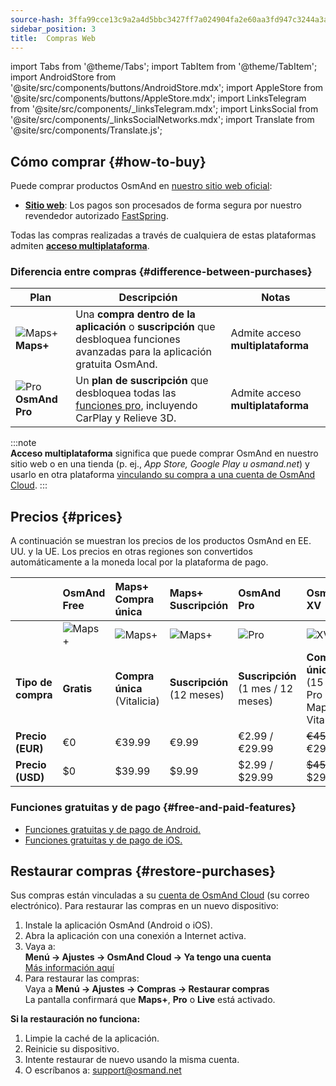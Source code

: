 ```yaml
---
source-hash: 3ffa99cce13c9a2a4d5bbc3427ff7a024904fa2e60aa3fd947c3244a3acced4b
sidebar_position: 3
title:  Compras Web
---
```


import Tabs from '@theme/Tabs';
import TabItem from '@theme/TabItem';
import AndroidStore from '@site/src/components/buttons/AndroidStore.mdx';
import AppleStore from '@site/src/components/buttons/AppleStore.mdx';
import LinksTelegram from '@site/src/components/_linksTelegram.mdx';
import LinksSocial from '@site/src/components/_linksSocialNetworks.mdx';
import Translate from '@site/src/components/Translate.js';


## Cómo comprar {#how-to-buy}

Puede comprar productos OsmAnd en [nuestro sitio web oficial](https://osmand.net/pricing):

- [**Sitio web**](https://osmand.net/pricing): Los pagos son procesados de forma segura por nuestro revendedor autorizado [FastSpring](https://fastspring.com/).  

Todas las compras realizadas a través de cualquiera de estas plataformas admiten [**acceso multiplataforma**](./cross.md).


### Diferencia entre compras {#difference-between-purchases}

| Plan | Descripción | Notas |
|------------|------------|------------|
| ![Maps+](@site/static/img/svg/osmand_maps_plus.svg) **Maps+** | Una **compra dentro de la aplicación** o **suscripción** que desbloquea funciones avanzadas para la aplicación gratuita OsmAnd. | Admite acceso **multiplataforma** |
| ![Pro](@site/static/img/svg/pro_icon.svg) **OsmAnd Pro** | Un **plan de suscripción** que desbloquea todas las [funciones pro](#free-and-paid-features), incluyendo CarPlay y Relieve 3D. | Admite acceso **multiplataforma** |

:::note  
**Acceso multiplataforma** significa que puede comprar OsmAnd en nuestro sitio web o en una tienda (p. ej., *App Store, Google Play u osmand.net*) y usarlo en otra plataforma [vinculando su compra a una cuenta de OsmAnd Cloud](../personal/osmand-cloud.md#cross-platform).
:::

## Precios {#prices}

A continuación se muestran los precios de los productos OsmAnd en EE. UU. y la UE. Los precios en otras regiones son convertidos automáticamente a la moneda local por la plataforma de pago.


<!--

:::danger October Sale prices

*[Hurry up!](https://osmand.net/pricing) This offer is only available until* **October 19 (23:00 CET)**.

:::



|    | OsmAnd Free   | **Maps+** One-Time | **Maps+** Subscription | **OsmAnd Pro** |**OsmAnd XV** |
| :------------- | :------------- | :----------------------- | :------------------- | :----------- |:----------- |
|  | ![Maps+](@site/static/img/svg/osmand_maps.svg) | ![Maps+](@site/static/img/svg/osmand_maps_plus.svg) | ![Maps+](@site/static/img/svg/osmand_maps_plus.svg) | ![Pro](@site/static/img/svg/pro_icon.svg) |![XV](@site/static/img/svg/osmand_xv.svg) |
| **Purchase Type** | **Free** | **One-Time Purchase** (Lifetime) | **Subscription** (12 Months) | **Subscription** (1 Month / 12 Months) |**One-Time Purchase** (15 Years Pro / Maps+ Lifetime) |
| **Price (EUR)** | €0 | <s>€39.99</s> **€19.99** | <s>€9.99</s> **€4.99** | €2.99 / <s>€29.99</s> **€14.99** |<s>€450</s> **€299.00**   |
| **Price (USD)** | $0 | <s>$39.99</s> **$19.99** | <s>$9.99</s> **$4.99** | $2.99 / <s>$29.99</s> **$14.99**|<s>$450</s> **$299.00**   |

:::note 
By purchasing a subscription through our [website](https://osmand.net/pricing) at a discounted rate,  
you receive a 2-year discounted plan.  
Starting from the third year, the full price will apply.
:::

-->


|    | OsmAnd Free   | **Maps+** Compra única | **Maps+** Suscripción | **OsmAnd Pro** |**OsmAnd XV** |
| :------------- | :------------- | :----------------------- | :------------------- | :----------- |:----------- |
|  | ![Maps+](@site/static/img/svg/osmand_maps.svg) | ![Maps+](@site/static/img/svg/osmand_maps_plus.svg) | ![Maps+](@site/static/img/svg/osmand_maps_plus.svg) | ![Pro](@site/static/img/svg/pro_icon.svg) |![XV](@site/static/img/svg/osmand_xv.svg) |
| **Tipo de compra** | **Gratis** | **Compra única** (Vitalicia) | **Suscripción** (12 meses) | **Suscripción** (1 mes / 12 meses) |**Compra única** (15 años Pro / Maps+ Vitalicia) |
| **Precio (EUR)** | €0 | €39.99  | €9.99   | €2.99 / €29.99   |<s>€450</s> €299.00   |
| **Precio (USD)** | $0 | $39.99  | $9.99   | $2.99 / $29.99   |<s>$450</s> $299.00   |



### Funciones gratuitas y de pago {#free-and-paid-features}

- [Funciones gratuitas y de pago de Android.](./android.md#free-and-paid-features)
- [Funciones gratuitas y de pago de iOS.](./ios.md#free-and-paid-features)



## Restaurar compras {#restore-purchases}

Sus compras están vinculadas a su [cuenta de OsmAnd Cloud](../personal/osmand-cloud.md#login) (su correo electrónico). Para restaurar las compras en un nuevo dispositivo:

1. Instale la aplicación OsmAnd (Android o iOS).
2. Abra la aplicación con una conexión a Internet activa.
3. Vaya a:  
   **Menú → Ajustes → OsmAnd Cloud → Ya tengo una cuenta**  
   [Más información aquí](../personal/osmand-cloud.md#login)
4. Para restaurar las compras:  
   Vaya a **Menú → Ajustes → Compras → Restaurar compras**  
   La pantalla confirmará que **Maps+**, **Pro** o **Live** está activado.

**Si la restauración no funciona:**

1. Limpie la caché de la aplicación.
2. Reinicie su dispositivo.
3. Intente restaurar de nuevo usando la misma cuenta.
4. O escríbanos a: support@osmand.net
